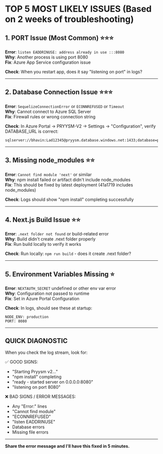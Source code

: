# TOP 5 MOST LIKELY ISSUES (Based on 2 weeks of troubleshooting)

## 1. PORT Issue (Most Common) ⭐⭐⭐
**Error**: `listen EADDRINUSE: address already in use :::8080`  
**Why**: Another process is using port 8080  
**Fix**: Azure App Service configuration issue

**Check**: When you restart app, does it say "listening on port" in logs?

---

## 2. Database Connection Issue ⭐⭐⭐
**Error**: `SequelizeConnectionError` or `ECONNREFUSED` or `Timeout`  
**Why**: Cannot connect to Azure SQL Server  
**Fix**: Firewall rules or wrong connection string

**Check**: In Azure Portal → PRYYSM-V2 → Settings → "Configuration", verify DATABASE_URL is correct:
```
sqlserver://bhavin:Lad12345@pryysm.database.windows.net:1433;database=pryysm;encrypt=true;trustServerCertificate=false;connectionTimeout=30
```

---

## 3. Missing node_modules ⭐⭐
**Error**: `Cannot find module 'next'` or similar  
**Why**: npm install failed or artifact didn't include node_modules  
**Fix**: This should be fixed by latest deployment (41a1719 includes node_modules)

**Check**: Logs should show "npm install" completing successfully

---

## 4. Next.js Build Issue ⭐⭐
**Error**: `.next folder not found` or build-related error  
**Why**: Build didn't create .next folder properly  
**Fix**: Run build locally to verify it works

**Check**: Run locally: `npm run build` - does it create .next folder?

---

## 5. Environment Variables Missing ⭐
**Error**: `NEXTAUTH_SECRET` undefined or other env var error  
**Why**: Configuration not passed to runtime  
**Fix**: Set in Azure Portal Configuration

**Check**: In logs, should see these at startup:
```
NODE_ENV: production
PORT: 8080
```

---

## QUICK DIAGNOSTIC

When you check the log stream, look for:

✅ GOOD SIGNS:
- "Starting Pryysm v2..."
- "npm install" completing
- "ready - started server on 0.0.0.0:8080"
- "listening on port 8080"

❌ BAD SIGNS / ERROR MESSAGES:
- Any "Error:" lines
- "Cannot find module"
- "ECONNREFUSED"
- "listen EADDRINUSE"
- Database errors
- Missing file errors

---

**Share the error message and I'll have this fixed in 5 minutes.**
